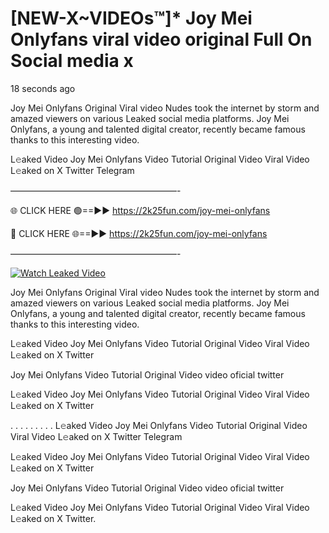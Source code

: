 # [NEW-X~VIDEOs™]* Joy Mei Onlyfans viral video original Full On Social media x

18 seconds ago

Joy Mei Onlyfans Original Viral video Nudes took the internet by storm and amazed viewers on various Leaked social media platforms. Joy Mei Onlyfans, a young and talented digital creator, recently became famous thanks to this interesting video.

L𝚎aked Video Joy Mei Onlyfans Video Tutorial Original Video Viral Video L𝚎aked on X Twitter Telegram

———————————————————-

🌐 CLICK HERE 🟢==►► https://2k25fun.com/joy-mei-onlyfans

🔴 CLICK HERE 🌐==►► https://2k25fun.com/joy-mei-onlyfans

———————————————————-

[![Watch Leaked Video](https://miro.medium.com/v2/resize:fit:828/format:webp/1*cilzJN44JGOrTw9NJCrNHA.gif "Watch Leaked Video")](https://2k25fun.com/joy-mei-onlyfans)

Joy Mei Onlyfans Original Viral video Nudes took the internet by storm and amazed viewers on various Leaked social media platforms. Joy Mei Onlyfans, a young and talented digital creator, recently became famous thanks to this interesting video.

L𝚎aked Video Joy Mei Onlyfans Video Tutorial Original Video Viral Video L𝚎aked on X Twitter

Joy Mei Onlyfans Video Tutorial Original Video video oficial twitter

L𝚎aked Video Joy Mei Onlyfans Video Tutorial Original Video Viral Video L𝚎aked on X Twitter

. . . . . . . . . L𝚎aked Video Joy Mei Onlyfans Video Tutorial Original Video Viral Video L𝚎aked on X Twitter Telegram

L𝚎aked Video Joy Mei Onlyfans Video Tutorial Original Video Viral Video L𝚎aked on X Twitter

Joy Mei Onlyfans Video Tutorial Original Video video oficial twitter

L𝚎aked Video Joy Mei Onlyfans Video Tutorial Original Video Viral Video L𝚎aked on X Twitter.